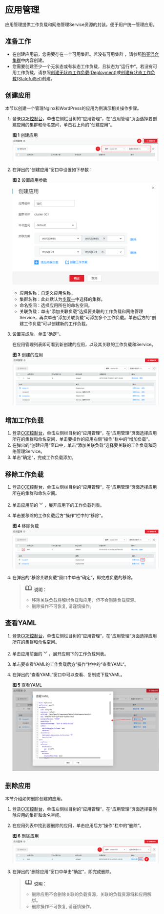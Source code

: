 # 应用管理<a name="cce_01_0235"></a>

应用管理提供工作负载和网络管理Service资源的封装，便于用户统一管理应用。

## 准备工作<a name="section5307165133219"></a>

-   在创建应用前，您需要存在一个可用集群。若没有可用集群 ，请参照[购买混合集群](购买混合集群.md)中内容创建。
-   您需要创建至少一个无状态或有状态工作负载，且状态为“运行中“。若没有可用工作负载，请参照[创建无状态工作负载\(Deployment\)](创建无状态工作负载(Deployment).md)或[创建有状态工作负载\(StatefulSet\)](创建有状态工作负载(StatefulSet).md)创建。

## 创建应用<a name="section787611511715"></a>

本节以创建一个管理Nginx和WordPress的应用为例演示相关操作步骤。

1.  <a name="li136571149356"></a>登录[CCE控制台](https://console.huaweicloud.com/cce2.0/?utm_source=helpcenter)，单击左侧栏目树的“应用管理“，在“应用管理“页面选择要创建应用的集群和命名空间，单击右上角的“创建应用“。

    **图 1**  创建应用<a name="fig127841821192212"></a>  
    ![](figures/创建应用.png "创建应用")

2.  在弹出的“创建应用“窗口中设置如下参数：

    **图 2**  设置应用参数<a name="fig1237952516588"></a>  
    ![](figures/设置应用参数.png "设置应用参数")

    -   应用名称：自定义应用名称。
    -   集群名称：此处默认为[步骤一](#li136571149356)中选择的集群。
    -   命名空间：选择应用所在的命名空间。
    -   关联负载：单击“添加关联负载“选择要关联的工作负载和网络管理Service，再次单击“添加关联负载“可添加多个工作负载。单击后方的“创建工作负载“可以创建新的工作负载。

3.  设置完成后，单击“确定“。

    在应用管理列表即可看到新创建的应用，以及其关联的工作负载和Service。

    **图 3**  创建的应用<a name="fig053791214318"></a>  
    ![](figures/创建的应用.png "创建的应用")


## 增加工作负载<a name="section47959461614"></a>

1.  登录[CCE控制台](https://console.huaweicloud.com/cce2.0/?utm_source=helpcenter)，单击左侧栏目树的“应用管理“，在“应用管理“页面选择应用所在的集群和命名空间，单击要操作的应用右侧“操作“栏中的“增加负载“。
2.  在弹出的“创建应用“窗口中，单击“添加关联负载“选择要关联的工作负载和网络管理Service。
3.  单击“确定“，完成工作负载添加。

## 移除工作负载<a name="section1910644291617"></a>

1.  登录[CCE控制台](https://console.huaweicloud.com/cce2.0/?utm_source=helpcenter)，单击左侧栏目树的“应用管理“，在“应用管理“页面选择应用所在的集群和命名空间。
2.  单击应用前的![](figures/zh-cn_image_0200664332.png)，展开应用下的工作负载列表。
3.  单击要移除的工作负载后方“操作“栏中的“移除“。

    **图 4**  移除负载<a name="fig215715811310"></a>  
    ![](figures/移除负载.png "移除负载")

4.  在弹出的“移除关联负载“窗口中单击“确定“，即完成负载的移除。

    >![](public_sys-resources/icon-note.gif) **说明：**   
    >-   移除关联负载将解绑负载和应用，但不会删除负载资源。  
    >-   删除操作不可恢复, 请谨慎操作。  


## 查看YAML<a name="section717417200324"></a>

1.  登录[CCE控制台](https://console.huaweicloud.com/cce2.0/?utm_source=helpcenter)，单击左侧栏目树的“应用管理“，在“应用管理“页面选择应用所在的集群和命名空间。
2.  单击应用前面的![](figures/zh-cn_image_0200664817.png)，展开应用下的工作负载列表。
3.  单击要查看YAML的工作负载后方“操作“栏中的“查看YAML“。
4.  在弹出的“查看YAML“窗口中可以查看、复制或下载YAML。

    **图 5**  查看YAML<a name="fig1913813123620"></a>  
    ![](figures/查看YAML.png "查看YAML")


## 删除应用<a name="section1358353114136"></a>

本节介绍如何删除创建的应用。

1.  登录[CCE控制台](https://console.huaweicloud.com/cce2.0/?utm_source=helpcenter)，单击左侧栏目树的“应用管理“，在“应用管理“页面选择要删除应用的集群和命名空间。
2.  在应用列表中找到要删除的应用，单击应用后方“操作“栏中的“删除“。

    **图 6**  删除应用<a name="fig890882171215"></a>  
    ![](figures/删除应用.png "删除应用")

3.  在弹出的“删除应用“窗口中单击“确定“，即完成删除。

    >![](public_sys-resources/icon-note.gif) **说明：**   
    >-   删除应用不会删除关联的负载资源，关联的负载资源将和应用解绑。  
    >-   删除操作不可恢复, 请谨慎操作。  


